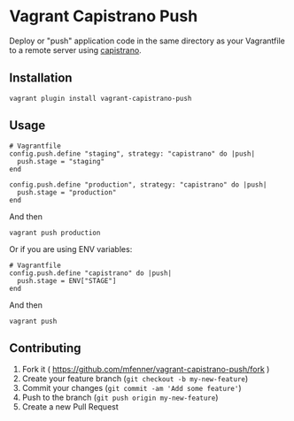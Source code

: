 # Vagrant Capistrano Push

Deploy or "push" application code in the same directory as your Vagrantfile to a remote server using [capistrano](http://capistranorb.com/).

## Installation

```
vagrant plugin install vagrant-capistrano-push
```

## Usage

```
# Vagrantfile
config.push.define "staging", strategy: "capistrano" do |push|
  push.stage = "staging"
end

config.push.define "production", strategy: "capistrano" do |push|
  push.stage = "production"
end
```

And then

```
vagrant push production
```

Or if you are using ENV variables:

```
# Vagrantfile
config.push.define "capistrano" do |push|
  push.stage = ENV["STAGE"]
end
```

And then

```
vagrant push
```

## Contributing

1. Fork it ( https://github.com/mfenner/vagrant-capistrano-push/fork )
2. Create your feature branch (`git checkout -b my-new-feature`)
3. Commit your changes (`git commit -am 'Add some feature'`)
4. Push to the branch (`git push origin my-new-feature`)
5. Create a new Pull Request

